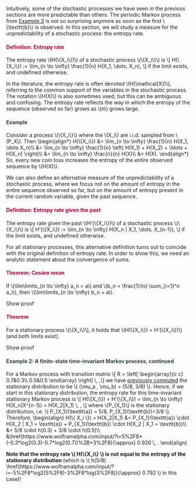 <p>Intuitively, some of the stochastic processes we have seen in the previous sections are more predictable than others. The periodic Markov process from <a title="Markov Process: Irreducibility, Periodicity, Convergence" href="https://canvas.uva.nl/courses/2205/pages/markov-process-irreducibility-periodicity-convergence#example3" data-api-endpoint="https://canvas.uva.nl/api/v1/courses/2205/pages/markov-process-irreducibility-periodicity-convergence%23example3" data-api-returntype="Page">Example 3</a> is not so surprising anymore as soon as the first \(\texttt{b}\) is observed. In this section, we will study a measure for the unpredictability of a stochastic process: the entropy rate.</p>
<div class="content-box pad-box-mini border border-trbl border-round">
<h4 style="color: #bc0031;"><strong>Definition: Entropy rate</strong></h4>
The entropy rate \(H(\{X_i\})\) of a stochastic process \(\{X_i\}\) is \[ H(\{X_i\}) := \lim_{n \to \infty} \frac{1}{n} H(X_1, \dots, X_n), \] if the limit exists, and undefined otherwise.</div>
<p>In the literature, the entropy rate is often denoted \(H(\mathcal{X})\), referring to the common support of the variables in the stochastic process. The notation \(H(X)\) is also sometimes used, but this can be ambiguous and confusing. The entropy rate reflects the way in which the entropy of the sequence (observed so far) grows as \(n\) grows large.</p>
<div class="content-box pad-box-mini border border-trbl border-round">
<h4 style="color: #2d3b45;"><strong>Example</strong></h4>
Consider a process \(\{X_i\}\) where the \(X_i\) are i.i.d. sampled from \(P_X\). Then \begin{align*} H(\{X_i\}) &amp;= \lim_{n \to \infty} \frac{1}{n} H(X_1, \dots X_n)\\ &amp;= \lim_{n \to \infty} \frac{1}{n} \left( H(X_1) + H(X_2) + \ldots + H(X_n) \right)\\ &amp;= \lim_{n \to \infty} \frac{n}{n} H(X)\\ &amp;= H(X). \end{align*} So, every new coin toss increases the entropy of the entire observed sequence by \(H(X)\).
</div>
<p>We can also define an alternative measure of the unpredictability of a stochastic process, where we focus not on the amount of entropy in the entire sequence observed so far, but on the amount of entropy present in the current random variable, given the past sequence.</p>
<div class="content-box pad-box-mini border border-trbl border-round">
<h4 style="color: #bc0031;"><strong>Definition: Entropy rate given the past</strong></h4>
The entropy rate given the past \(H'(\{X_i\})\) of a stochastic process \(\{X_i\}\) is \[ H'(\{X_i\}) := \lim_{n \to \infty} H(X_n | X_1, \dots, X_{n-1}), \] if the limit exists, and undefined otherwise.</div>
<p>For all stationary processes, this alternative definition turns out to coincide with the original definition of entropy rate. In order to show this, we need an analytic statement about the convergence of sums.</p>
<div class="content-box pad-box-mini border border-trbl border-round">
<h4 style="color: #bc0031;"><strong>Theorem: Cesàro mean</strong></h4>
If \(\lim\limits_{n \to \infty} a_n = a\) and \(b_n = \frac{1}{n} \sum_{i=1}^n a_i\), then \(\lim\limits_{n \to \infty} b_n = a\).
<p><span class="element_toggler" role="button" aria-controls="group16" aria-label="Toggler" aria-expanded="false"><span class="Button">Show proof</span></span></p>
<div id="group16" style="display: none;">
<div class="content-box"><a id="media_comment_maybe" class="instructure_file_link instructure_video_link" title="05 Cesàro mean.mp4" href="https://canvas.uva.nl/courses/2205/files/591842/download?verifier=bJBODLVOVbFyfIIBKD8lASYPFGfMpWe6WSY09mSH&amp;wrap=1" data-api-endpoint="https://canvas.uva.nl/api/v1/courses/2205/files/591842" data-api-returntype="File">05 Cesàro mean.mp4</a></div>
</div>
</div>
<div class="content-box pad-box-mini border border-trbl border-round">
<h4 style="color: #bc0031;"><strong>Theorem</strong></h4>
For a stationary process \(\{X_i\}\), it holds that \(H(\{X_i\}) = H'(\{X_i\})\) (and both limits exist).
<p><span class="element_toggler" role="button" aria-controls="group17" aria-label="Toggler" aria-expanded="false"><span class="Button">Show proof</span></span></p>
<div id="group17" style="display: none;">
<div class="content-box">We first show that \(H(X_n \mid X_1, \dots, X_{n-1})\) is a non-increasing function of \(n\): \begin{align} H(X_{n}|X_1, \dots, X_{n-1}) &amp;= H(X_{n+1}|X_2, \dots, X_{n}) &amp;\text{(stationary)}\\ &amp;\geq H(X_{n+1}|X_1, X_2, \ldots, X_{n}) &amp;(\href{https://canvas.uva.nl/courses/2205/pages/bounds-on-the-conditional-entropy}{\text{Bounds on the Conditional Entropy}}). \end{align} Combined with the fact that \(H(X_n \mid X_1, \dots, X_{n-1})\) is lower bounded by 0, this implies that the limit \(\lim_{n \to \infty} H(X_n \mid X_1, \dots, X_{n-1})\) must exist. It is \(H'(\{X_i\})\). It remains to show that \(H(\{X_i\}) = H'(\{X_i\})\): \begin{align} H(\{X_i\}) &amp;= \lim_{n \to \infty} \frac{1}{n} H(X_1, \dots, X_n)\\ &amp;= \lim_{n \to \infty} \frac{1}{n} \sum_{i=1}^n H(X_i \mid X_1, \dots, X_{i-1})\\ &amp;= H'(\{X_i\}). \end{align} The final equality follows from the Cesaro mean.</div>
</div>
</div>
<div class="content-box pad-box-mini border border-trbl border-round">
<h4 id="example2" style="color: #2d3b45;"><strong>Example 2: A finite-state time-invariant Markov process, continued</strong></h4>
<p>For a Markov process with transition matrix \[ R = \left[ \begin{array}{c c} 0.7&amp;0.3\\ 0.5&amp;0.5 \end{array} \right] \, ,\] we have <a title="Markov Process: Stationary Distribution" href="https://canvas.uva.nl/courses/2205/pages/markov-process-stationary-distribution#example2" data-api-endpoint="https://canvas.uva.nl/api/v1/courses/2205/pages/markov-process-stationary-distribution%23example2" data-api-returntype="Page">previously computed</a> the stationary distribution to be \( (\mu_a , \mu_b) = (5/8, 3/8) \). Hence, if we start in this stationary distribution, the entropy rate for this time-invariant stationary Markov process is \[ H(\{X_i\}) = H'(\{X_i\}) = \lim_{n \to \infty} H(X_n|X^{n-1}) = H(X_2|X_1) \, , \] where \(P_{X_1}\) is the stationary distribution, i.e. \( P_{X_1}(\texttt{a}) = 5/8, P_{X_1}(\texttt{b})=3/8 \). Therefore, \begin{align} H(\{ X_i \}) = H(X_2|X_1) &amp;= P_{X_1}(\texttt{a}) \cdot H(X_2 | X_1 = \texttt{a}) + P_{X_1}(\texttt{b}) \cdot H(X_2 | X_1 = \texttt{b})\\ &amp;= 5/8 \cdot h(0.3) + 3/8 \cdot h(0.5)\\ &amp;\href{https://www.wolframalpha.com/input/?i=5%2F8*(-0.3*log2(0.3)-0.7*log2(0.7))%2B+3%2F8}{\approx} 0.926 \, . \end{align}</p>
<strong>Note that the entropy rate \( H(\{X_i\} \) is not equal to the entropy of the stationary distribution </strong>(which is \( h(5/8) \href{https://www.wolframalpha.com/input/?i=-5%2F8*log2(5%2F8)-3%2F8*log(3%2F8)}{\approx} 0.792 \) in this case)!</div>